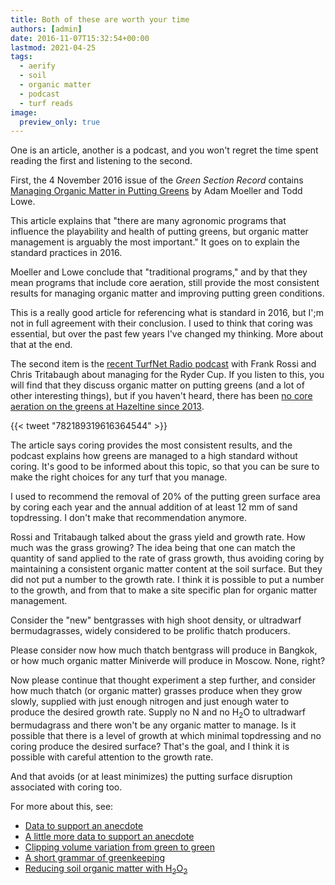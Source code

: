 ```yaml
---
title: Both of these are worth your time
authors: [admin]
date: 2016-11-07T15:32:54+00:00
lastmod: 2021-04-25
tags:
  - aerify
  - soil
  - organic matter
  - podcast
  - turf reads
image: 
  preview_only: true
---
```


One is an article, another is a podcast, and you won't regret the time spent reading the first and listening to the second.

First, the 4 November 2016 issue of the *Green Section Record* contains [Managing Organic Matter in Putting Greens](http://gsr.lib.msu.edu/article/moeller-lowe-managing-11-4-16.pdf) by Adam Moeller and Todd Lowe.

This article explains that "there are many agronomic programs that influence the playability and health of putting greens, but organic matter management is arguably the most important." It goes on to explain the standard practices in 2016.

Moeller and Lowe conclude that "traditional programs," and by that they mean programs that include core aeration, still provide the most consistent results for managing organic matter and improving putting green conditions.

This is a really good article for referencing what is standard in 2016, but I';m not in full agreement with their conclusion. I used to think that coring was essential, but over the past few years I've changed my thinking. More about that at the end.

The second item is the [recent TurfNet Radio podcast](http://www.turfnet.com/blog/4/entry-1328-frankly-speaking-chris-tritabaugh-on-managing-for-the-ryder-cup/) with Frank Rossi and Chris Tritabaugh about managing for the Ryder Cup. If you listen to this, you will find that they discuss organic matter on putting greens (and a lot of other interesting things), but if you haven't heard, there has been [no core aeration on the greens at Hazeltine since 2013](https://twitter.com/ct_turf/status/782189319616364544).

{{< tweet "782189319616364544" >}}

The article says coring provides the most consistent results, and the podcast explains how greens are managed to a high standard without coring. It's good to be informed about this topic, so that you can be sure to make the right choices for any turf that you manage.

I used to recommend the removal of 20% of the putting green surface area by coring each year and the annual addition of at least 12 mm of sand topdressing. I don't make that recommendation anymore.

Rossi and Tritabaugh talked about the grass yield and growth rate. How much was the grass growing? The idea being that one can match the quantity of sand applied to the rate of grass growth, thus avoiding coring by maintaining a consistent organic matter content at the soil surface. But they did not put a number to the growth rate. I think it is possible to put a number to the growth, and from that to make a site specific plan for organic matter management.

Consider the "new" bentgrasses with high shoot density, or ultradwarf bermudagrasses, widely considered to be prolific thatch producers. 

Please consider now how much thatch bentgrass will produce in Bangkok, or how much organic matter Miniverde will produce in Moscow. None, right? 

Now please continue that thought experiment a step further, and consider how much thatch (or organic matter) grasses produce when they grow slowly, supplied with just enough nitrogen and just enough water to produce the desired growth rate. Supply no N and no H<sub>2</sub>O to ultradwarf bermudagrass and there won't be any organic matter to manage. Is it possible that there is a level of growth at which minimal topdressing and no coring produce the desired surface? That's the goal, and I think it is possible with careful attention to the growth rate.

And that avoids (or at least minimizes) the putting surface disruption associated with coring too.

For more about this, see:

  * [Data to support an anecdote](http://www.blog.asianturfgrass.com/2016/05/data-to-support-an-anecdote.html)
  * [A little more data to support an anecdote](http://www.blog.asianturfgrass.com/2016/05/a-little-more-data-to-support-an-anecdote.html)
  * [Clipping volume variation from green to green](http://www.blog.asianturfgrass.com/2016/08/clipping-volume-variation-from-green-to-green.html)
  * [A short grammar of greenkeeping](https://leanpub.com/short_grammar_of_greenkeeping)
  * [Reducing soil organic matter with H<sub>2</sub>O<sub>2</sub>](https://www.youtube.com/watch?v=ZpbWw7m5bk4)

